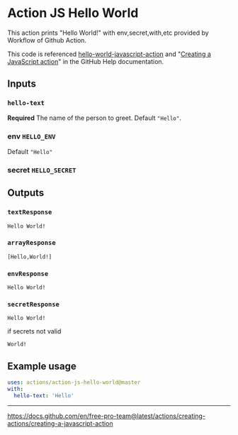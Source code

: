 # Action JS Hello World

This action prints "Hello World!" with env,secret,with,etc provided by Workflow of Github Action.

This code is referenced [hello-world-javascript-action] and "[Creating a JavaScript action](https://help.github.com/en/articles/creating-a-javascript-action)" in the GitHub Help documentation.

## Inputs

### `hello-text`

**Required** The name of the person to greet. Default `"Hello"`.


### env `HELLO_ENV`

Default `"Hello"`

### secret `HELLO_SECRET`




## Outputs

### `textResponse`

```
Hello World!
```

### `arrayResponse`

```
[Hello,World!]
```

### `envResponse`

```
Hello World!
```

### `secretResponse`

```
Hello World!
```

if secrets not valid 

```
World!
```

## Example usage

```yaml
uses: actions/action-js-hello-world@master
with:
  hello-text: 'Hello'
```

---


[hello-world-javascript-action]: https://github.com/actions/hello-world-javascript-action
https://docs.github.com/en/free-pro-team@latest/actions/creating-actions/creating-a-javascript-action